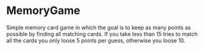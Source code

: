 # MemoryGame
Simple memory card game in which the goal is to keep as many points as possible by finding all matching cards.
If you take less than 15 tries to match all the cards you only loose 5 points per guess, otherwise you loose 10. 

